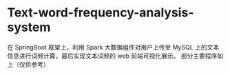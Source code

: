 # Text-word-frequency-analysis-system
在 SpringBoot 框架上，利用 Spark 大数据组件对用户上传至 MySQL 上的文本信息进行词频计算，最后实现文本词频的 web 前端可视化展示。
部分主要程序如上（仅供参考）
